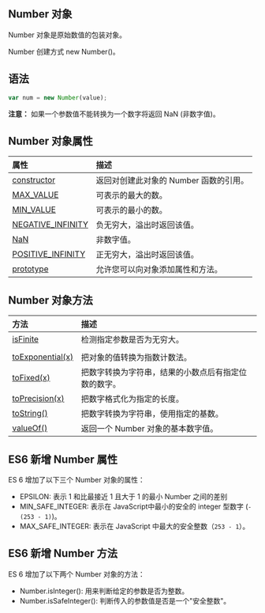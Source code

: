 ## Number 对象

Number 对象是原始数值的包装对象。

Number 创建方式 new Number()。

## 语法

```js
var num = new Number(value);
```

**注意：** 如果一个参数值不能转换为一个数字将返回 NaN (非数字值)。

## Number 对象属性

| 属性                                                         | 描述                                   |
| :----------------------------------------------------------- | :------------------------------------- |
| [constructor](https://www.runoob.com/jsref/jsref-constructor-number.html) | 返回对创建此对象的 Number 函数的引用。 |
| [MAX_VALUE](https://www.runoob.com/jsref/jsref-max-value.html) | 可表示的最大的数。                     |
| [MIN_VALUE](https://www.runoob.com/jsref/jsref-min-value.html) | 可表示的最小的数。                     |
| [NEGATIVE_INFINITY](https://www.runoob.com/jsref/jsref-negative-infinity.html) | 负无穷大，溢出时返回该值。             |
| [NaN](https://www.runoob.com/jsref/jsref-number-nan.html)    | 非数字值。                             |
| [POSITIVE_INFINITY](https://www.runoob.com/jsref/jsref-positive-infinity.html) | 正无穷大，溢出时返回该值。             |
| [prototype](https://www.runoob.com/jsref/jsref-prototype-num.html) | 允许您可以向对象添加属性和方法。       |

## Number 对象方法

| 方法                                                         | 描述                                                 |
| :----------------------------------------------------------- | :--------------------------------------------------- |
| [isFinite](https://www.runoob.com/jsref/jsref-isfinite-number.html) | 检测指定参数是否为无穷大。                           |
|                                                              |                                                      |
| [toExponential(x)](https://www.runoob.com/jsref/jsref-toexponential.html) | 把对象的值转换为指数计数法。                         |
| [toFixed(x)](https://www.runoob.com/jsref/jsref-tofixed.html) | 把数字转换为字符串，结果的小数点后有指定位数的数字。 |
| [toPrecision(x)](https://www.runoob.com/jsref/jsref-toprecision.html) | 把数字格式化为指定的长度。                           |
| [toString()](https://www.runoob.com/jsref/jsref-tostring-number.html) | 把数字转换为字符串，使用指定的基数。                 |
| [valueOf()](https://www.runoob.com/jsref/jsref-valueof-number.html) | 返回一个 Number 对象的基本数字值。                   |

## ES6 新增 Number 属性

ES 6 增加了以下三个 Number 对象的属性：

- EPSILON: 表示 1 和比最接近 1 且大于 1 的最小 Number 之间的差别
- MIN_SAFE_INTEGER: 表示在 JavaScript中最小的安全的 integer 型数字 (`-(253 - 1)`)。
- MAX_SAFE_INTEGER: 表示在 JavaScript 中最大的安全整数（`253 - 1`）。

## ES6 新增 Number 方法

ES 6 增加了以下两个 Number 对象的方法：

- Number.isInteger(): 用来判断给定的参数是否为整数。
- Number.isSafeInteger(): 判断传入的参数值是否是一个"安全整数"。